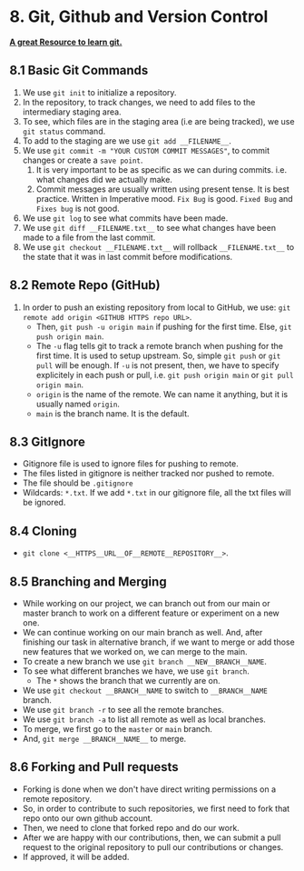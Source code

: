 # 8. Git, Github and Version Control
[**A great Resource to learn git.**](https://learngitbranching.js.org/)
## 8.1 Basic Git Commands
1. We use `git init` to initialize a repository.
2. In the repository, to track changes, we need to add files to the intermediary staging area.
3. To see, which files are in the staging area (i.e are being tracked), we use `git status` command.
4. To add to the staging are we use `git add __FILENAME__`.
5. We use `git commit -m "YOUR CUSTOM COMMIT MESSAGES"`, to commit changes or create a `save point`.
   1. It is very important to be as specific as we can during commits. i.e. what changes did we actually make.
   2. Commit messages are usually written using present tense. It is best practice. Written in Imperative mood. `Fix Bug` is good. `Fixed Bug` and `Fixes bug` is not good.
6. We use `git log` to see what commits have been made.
7. We use `git diff __FILENAME.txt__` to see what changes have been made to a file from the last commit.
8. We use `git checkout __FILENAME.txt__` will rollback `__FILENAME.txt__` to the state that it was in last commit before modifications. 

## 8.2 Remote Repo (GitHub)
1.  In order to push an existing repository from local to GitHub, we use: `git remote add origin <GITHUB HTTPS repo URL>`.
    - Then, `git push -u origin main` if pushing for the first time. Else, `git push origin main`.
    - The `-u` flag tells git to track a remote branch when pushing for the first time. It is used to setup upstream. So, simple `git push` or `git pull` will be enough. If `-u` is not present, then, we have to specify explicitely in each push or pull, i.e. `git push origin main` or `git pull origin main`.
    - `origin` is the name of the remote. We can name it anything, but it is usually named `origin`.
    - `main` is the branch name. It is the default.

## 8.3 GitIgnore
- Gitignore file is used to ignore files for pushing to remote.
- The files listed in gitignore is neither tracked nor pushed to remote.
- The file should be `.gitignore` 
- Wildcards: `*.txt`. If we add `*.txt` in our gitignore file, all the txt files will be ignored.

## 8.4 Cloning
- `git clone <__HTTPS__URL__OF__REMOTE__REPOSITORY__>`.
  
## 8.5 Branching and Merging
- While working on our project, we can branch out from our main or master branch to work on a different feature or experiment on a new one.
- We can continue working on our main branch as well. And, after finishing our task in alternative branch, if we want to merge or add those new features that we worked on, we can merge to the main.
- To create a new branch we use `git branch __NEW__BRANCH__NAME`.
- To see what different branches we have, we use `git branch`.
  - The `*` shows the branch that we currently are on.
- We use `git checkout __BRANCH__NAME` to switch to `__BRANCH__NAME` branch.
- We use `git branch -r` to see all the remote branches.
- We use `git branch -a` to list all remote as well as local branches.
- To merge, we first go to the `master` or `main` branch.
- And, `git merge __BRANCH__NAME__` to merge.

## 8.6 Forking and Pull requests
- Forking is done when we don't have direct writing permissions on a remote repository.
- So, in order to contribute to such repositories, we first need to fork that repo onto our own github account.
- Then, we need to clone that forked repo and do our work.
- After we are happy with our contributions, then, we can submit a pull request to the original repository to pull our contributions or changes.
- If approved, it will be added.